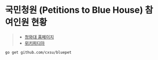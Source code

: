 # 국민청원 (Petitions to Blue House) 참여인원 현황

> - [청와대 홈페이지](https://www1.president.go.kr/petitions)
> - [위키피디아](https://en.wikipedia.org/wiki/Petitions_to_Blue_House)

```bash
go get github.com/cxsu/bluepet
```
